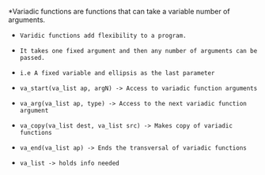 *Variadic functions are functions that can take a variable number of arguments.
 *     Varidic functions add flexibility to a program.
 *     It takes one fixed argument and then any number of arguments can be passed.
 *     i.e A fixed variable and ellipsis as the last parameter

 *     va_start(va_list ap, argN) -> Access to variadic function arguments
 *     va_arg(va_list ap, type) -> Access to the next variadic function argument
 *     va_copy(va_list dest, va_list src) -> Makes copy of variadic functions
 *     va_end(va_list ap) -> Ends the transversal of variadic functions
 *     va_list -> holds info needed
